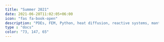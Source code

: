 ```yaml
---
title: "Summer 2021"
date: 2021-06-28T11:02:05+06:00
icon: "fas fa-book-open"
description: "PDEs, FEM, Python, heat diffusion, reactive systems, mantle convection."
type : "docs"
color: "73, 147, 65"
---
```


<script type="text/javascript">
  window.open("https://www.geomar.de/en/research/fb4/fb4-muhs/research-topics/modelings/translate-to-english-staff", "_self");
</script>